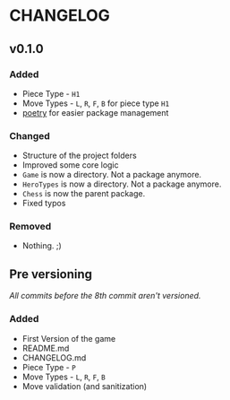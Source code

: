 # CHANGELOG

## v0.1.0

### Added

* Piece Type - `H1`
* Move Types - `L`, `R`, `F`, `B` for piece type `H1`
* [poetry](https://python-poetry.org/) for easier package management

### Changed

* Structure of the project folders
* Improved some core logic
* `Game` is now a directory. Not a package anymore.
* `HeroTypes` is now a directory. Not a package anymore.
* `Chess` is now the parent package.
* Fixed typos

### Removed
* Nothing. ;)

## Pre versioning

*All commits before the 8th commit aren't versioned.*

### Added

* First Version of the game
* README.md
* CHANGELOG.md
* Piece Type - `P`
* Move Types - `L`, `R`, `F`, `B`
* Move validation (and sanitization)